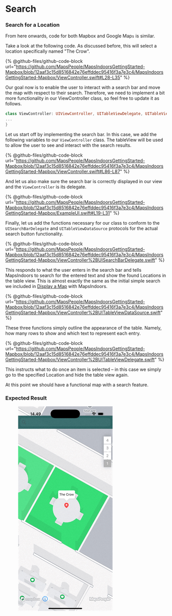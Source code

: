 # Search

### Search for a Location[​](https://docs.mapsindoors.com/getting-started/ios/v4/search#search-for-a-location) <a href="#search-for-a-location" id="search-for-a-location"></a>

From here onwards, code for both Mapbox and Google Map`s` is similar.

Take a look at the following code. As discussed before, this will select a location specifically named "The Crow".

{% @github-files/github-code-block url="https://github.com/MapsPeople/MapsIndoorsGettingStarted-Mapbox/blob/12aaf3c15d8516842e76effddec95416f3a7e3c4/MapsIndoorsGettingStarted-Mapbox/ViewController.swift#L28-L35" %}

Our goal now is to enable the user to interact with a search bar and move the map with respect to their search. Therefore, we need to implement a bit more functionality in our ViewController class, so feel free to update it as follows.

```swift
class ViewController: UIViewController, UITableViewDelegate, UITableViewDataSource, UISearchBarDelegate {
...
}
```

Let us start off by implementing the search bar. In this case, we add the following variables to our `ViewController` class. The tableView will be used to allow the user to see and interact with the search results.

{% @github-files/github-code-block url="https://github.com/MapsPeople/MapsIndoorsGettingStarted-Mapbox/blob/12aaf3c15d8516842e76effddec95416f3a7e3c4/MapsIndoorsGettingStarted-Mapbox/ViewController.swift#L86-L87" %}

And let us also make sure the search bar is correctly displayed in our view and the `ViewController` is its delegate.

{% @github-files/github-code-block url="https://github.com/MapsPeople/MapsIndoorsGettingStarted-Mapbox/blob/12aaf3c15d8516842e76effddec95416f3a7e3c4/MapsIndoorsGettingStarted-Mapbox/ExampleUI.swift#L19-L31" %}

Finally, let us add the functions necessary for our class to conform to the `UISearchBarDelegate` and  `UITableViewDataSource` protocols for the actual search button functionality.

{% @github-files/github-code-block url="https://github.com/MapsPeople/MapsIndoorsGettingStarted-Mapbox/blob/12aaf3c15d8516842e76effddec95416f3a7e3c4/MapsIndoorsGettingStarted-Mapbox/ViewController%2BUISearchBarDelegate.swift" %}

This responds to what the user enters in the search bar and tells MapsIndoors to search for the entered text and show the found Locations in the table view. This is almost exactly the same as the initial simple search we included in [Display a Map](https://docs.mapsindoors.com/getting-started/ios/display-a-map/) with MapsIndoors.

{% @github-files/github-code-block url="https://github.com/MapsPeople/MapsIndoorsGettingStarted-Mapbox/blob/12aaf3c15d8516842e76effddec95416f3a7e3c4/MapsIndoorsGettingStarted-Mapbox/ViewController%2BUITableViewDataSource.swift" %}

These three functions simply outline the appearance of the table. Namely, how many rows to show and which text to represent each entry.

{% @github-files/github-code-block url="https://github.com/MapsPeople/MapsIndoorsGettingStarted-Mapbox/blob/12aaf3c15d8516842e76effddec95416f3a7e3c4/MapsIndoorsGettingStarted-Mapbox/ViewController%2BUITableViewDelegate.swift" %}

This instructs what to do once an item is selected – in this case we simply go to the specified Location and hide the table view again.

At this point we should have a functional map with a search feature.

### Expected Result[​](https://docs.mapsindoors.com/getting-started/ios/v4/search#expected-result) <a href="#expected-result" id="expected-result"></a>

<figure><img src="../../../.gitbook/assets/iOS Search result.gif" alt=""><figcaption></figcaption></figure>
